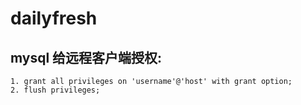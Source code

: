 # dailyfresh

## mysql 给远程客户端授权:  
    1. grant all privileges on 'username'@'host' with grant option;
    2. flush privileges;
